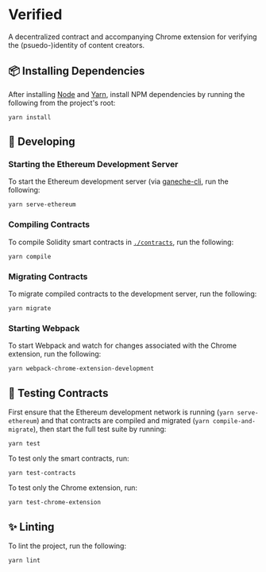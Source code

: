 # Verified

A decentralized contract and accompanying Chrome extension for verifying the (psuedo-)identity of content creators.


## :package: Installing Dependencies

After installing [Node](https://nodejs.org/en/) and [Yarn](https://github.com/yarnpkg/yarn), install NPM dependencies by running the following from the project's root:

```shell
yarn install
```


## :hammer: Developing


### Starting the Ethereum Development Server

To start the Ethereum development server (via [ganeche-cli](https://github.com/trufflesuite/ganache-cli), run the 
following:

```shell
yarn serve-ethereum
```


### Compiling Contracts

To compile Solidity smart contracts in [`./contracts`](./contracts), run the following:

```shell
yarn compile
```


### Migrating Contracts

To migrate compiled contracts to the development server, run the following:

```shell
yarn migrate
```


### Starting Webpack

To start Webpack and watch for changes associated with the Chrome extension, run the following:

```shell
yarn webpack-chrome-extension-development
```


## :muscle: Testing Contracts

First ensure that the Ethereum development network is running (`yarn serve-ethereum`) and that contracts are compiled and migrated (`yarn compile-and-migrate`), then start the full test suite by running:


```shell
yarn test
```

To test only the smart contracts, run:

```shell
yarn test-contracts
```

To test only the Chrome extension, run:

```shell
yarn test-chrome-extension

```


## :sparkles: Linting

To lint the project, run the following:

```shell
yarn lint
```